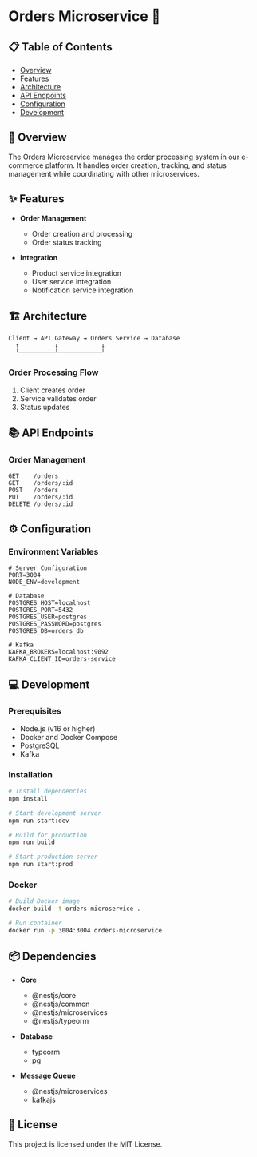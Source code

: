 # Orders Microservice 🛒

## 📋 Table of Contents

- [Overview](#overview)
- [Features](#features)
- [Architecture](#architecture)
- [API Endpoints](#api-endpoints)
- [Configuration](#configuration)
- [Development](#development)

## 🎯 Overview

The Orders Microservice manages the order processing system in our e-commerce platform. It handles order creation, tracking, and status management while coordinating with other microservices.

## ✨ Features

- **Order Management**

  - Order creation and processing
  - Order status tracking

- **Integration**
  - Product service integration
  - User service integration
  - Notification service integration

## 🏗️ Architecture

```
Client → API Gateway → Orders Service → Database
  ↑          ↓            ↓
  └──────────┴────────────┘
```

### Order Processing Flow

1. Client creates order
2. Service validates order
3. Status updates

## 📚 API Endpoints

### Order Management

```http
GET    /orders
GET    /orders/:id
POST   /orders
PUT    /orders/:id
DELETE /orders/:id
```

## ⚙️ Configuration

### Environment Variables

```env
# Server Configuration
PORT=3004
NODE_ENV=development

# Database
POSTGRES_HOST=localhost
POSTGRES_PORT=5432
POSTGRES_USER=postgres
POSTGRES_PASSWORD=postgres
POSTGRES_DB=orders_db

# Kafka
KAFKA_BROKERS=localhost:9092
KAFKA_CLIENT_ID=orders-service
```

## 💻 Development

### Prerequisites

- Node.js (v16 or higher)
- Docker and Docker Compose
- PostgreSQL
- Kafka

### Installation

```bash
# Install dependencies
npm install

# Start development server
npm run start:dev

# Build for production
npm run build

# Start production server
npm run start:prod
```

### Docker

```bash
# Build Docker image
docker build -t orders-microservice .

# Run container
docker run -p 3004:3004 orders-microservice
```

## 📦 Dependencies

- **Core**

  - @nestjs/core
  - @nestjs/common
  - @nestjs/microservices
  - @nestjs/typeorm

- **Database**

  - typeorm
  - pg

- **Message Queue**

  - @nestjs/microservices
  - kafkajs

## 📝 License

This project is licensed under the MIT License.

